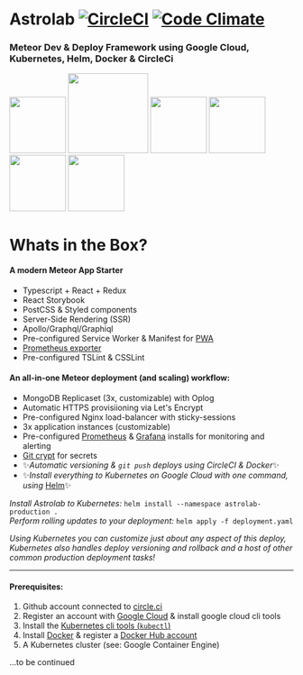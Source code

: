 # Astrolab [![CircleCI](https://circleci.com/gh/10thfloor/meteor-pwa-starter/tree/master.svg?style=shield)](https://circleci.com/gh/10thfloor/meteor-pwa-starter/tree/master) [![Code Climate](https://codeclimate.com/github/10thfloor/meteor-pwa-starter/badges/gpa.svg)](https://codeclimate.com/github/10thfloor/meteor-pwa-starter)

### Meteor Dev & Deploy Framework using Google Cloud, Kubernetes, Helm, Docker & CircleCi

<span><img src="http://meteortips.com/assets/images/meteor-logo.png" width="100"></span>
<span><img src="http://doc.rultor.com/images/docker-logo.png" width="142"></span>
<span><img src="https://www.devintent.com/assets/google-cloud-logo-icon-128px.png" width="100"></span>
<span><img src="https://kubernetes.io/images/favicon.png" width="100"></span>
<span><img src="https://deis.com/assets/images/svg/helm-logo.svg" width="100"></span>
<span><img src="https://s3-us-west-2.amazonaws.com/assertible/integrations/circleci-logo.png" width="100"></span>

# Whats in the Box?

#### A modern Meteor App Starter
- Typescript + React + Redux
- React Storybook
- PostCSS & Styled components
- Server-Side Rendering (SSR)
- Apollo/Graphql/Graphiql
- Pre-configured Service Worker & Manifest for [PWA](https://developers.google.com/web/fundamentals/getting-started/codelabs/your-first-pwapp/)
- [Prometheus exporter](https://atmospherejs.com/sevki/prometheus-exporter)
- Pre-configured TSLint & CSSLint

#### An all-in-one Meteor deployment (and scaling) workflow:

- MongoDB Replicaset (3x, customizable) with Oplog
- Automatic HTTPS provisiioning via Let's Encrypt
- Pre-configured Nginx load-balancer with sticky-sessions
- 3x application instances (customizable)
- Pre-configured [Prometheus](https://prometheus.io/) & [Grafana](https://grafana.com/) installs for monitoring and alerting
- [Git crypt](https://github.com/AGWA/git-crypt) for secrets
- ✨*Automatic versioning & ```git push``` deploys using CircleCI & Docker*✨ 
- ✨*Install everything to Kubernetes on Google Cloud with one command, using* [Helm](https://docs.helm.sh/)✨


*Install Astrolab to Kubernetes:* ```helm install --namespace astrolab-production .``` <br/>
*Perform rolling updates to your deployment:* ```helm apply -f deployment.yaml```

*Using Kubernetes you can customize just about any aspect of this deploy, Kubernetes also handles deploy versioning and rollback and a host of other common production deployment tasks!*

---
#### Prerequisites:
1. Github account connected to [circle.ci](https://circleci.com/)
2. Register an account with [Google Cloud](https://cloud.google.com/) & install google cloud cli tools
3. Install the [Kubernetes cli tools (```kubectl```)](https://kubernetes.io/docs/tasks/tools/install-kubectl/) 
4. Install [Docker](https://docs.docker.com/engine/installation/) & register a [Docker Hub account](https://hub.docker.com/)
5. A Kubernetes cluster (see: Google Container Engine)

...to be continued
